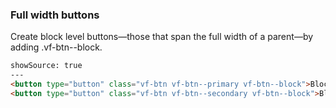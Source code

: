 ### Full width buttons

Create block level buttons—those that span the full width of a parent—by adding .vf-btn--block.

```html
showSource: true
---
<button type="button" class="vf-btn vf-btn--primary vf-btn--block">Block level button</button>
<button type="button" class="vf-btn vf-btn--secondary vf-btn--block">Block level button</button>
```
